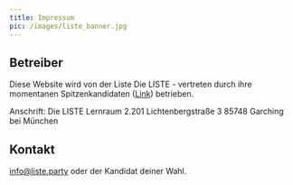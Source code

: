 ```yaml
---
title: Impressum
pic: /images/liste_banner.jpg 
---
```


## Betreiber
Diese Website wird von der Liste Die LISTE - vertreten durch ihre momentanen Spitzenkandidaten ([Link](https://liste.party/about.html)) betrieben.

Anschrift:
Die LISTE
Lernraum 2.201
Lichtenbergstraße 3
85748 Garching bei München

## Kontakt
[info@liste.party](mailto:info@liste.party) oder der Kandidat deiner Wahl.